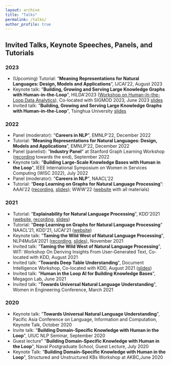 ```yaml
---
layout: archive
title: "Talks"
permalink: /talks/
author_profile: true
---
```


## Invited Talks, Keynote Speeches, Panels, and Tutorials 

### 2023

- (Upcoming) Tutorial: “**Meaning Representations for Natural Languages: Design, Models and Applications**”, IJCAI’22, August 2023
- Keynote talk: "**Building, Growing and Serving Large Knowledge Graphs with Human-in-the-Loop**", HILDA'2023 ([Workshop on Human-In-the-Loop Data Analytics](https://hilda.io/2023/)), Co-located with SIGMOD 2023, June 2023 [slides](https://www.slideshare.net/YunyaoLi/building-growing-and-serving-large-knowledge-graphs-with-humanintheloop)
- Invited talk: "**Building, Growing and Serving Large Knowledge Graphs with Human-in-the-Loop**", Tsinghua University [slides](https://www.slideshare.net/YunyaoLi/building-growing-and-serving-large-knowledge-graphs-with-humanintheloop)

### 2022

- Panel (moderator): "**Careers in NLP**", EMNLP'22, December 2022
- Tutorial: “**Meaning Representations for Natural Languages: Design, Models and Applications**”, EMNLP’22, December 2022
- Panel (panelist): "**Industry Panel**" at Stanford Graph Learning Workshop ([recording](https://t.co/EG9wEO6But) towards the end), September 2022
- Keynote talk: "**Building Large-Scale Knowledge Bases with Human in the Loop**", IEEE International Symposium on Women in Services Computing (WISC 2022), July 2022
- Panel (moderator): "**Careers in NLP**", NAACL'22
- Tutorial: “**Deep Learning on Graphs for Natural Language Processing**”: AAAI’22 ([recording](https://youtu.be/QZEetG6YX-Y), [slides](https://dlg4nlp.github.io/tutorial_Deep%20Learning%20on%20Graphs%20for%20Natural%20Language%20Processing%20AAAI%202022.html)); WWW’22 ([website](dlg4nlp.github.io/index.html) with all materials)


### 2021

- Tutorial: "**Explainability for Natural Language Processing**", KDD'2021 ([website](https://xainlp.github.io/kddtutorial/), [recording](https://www.youtube.com/watch?v=PvKOSYGclPk&t=2s), [slides](https://www.slideshare.net/YunyaoLi/explainability-for-natural-language-processing-249992241))
- Tutorial: "**Deep Learning on Graphs for Natural Language Processing**" NAACL'21, KDD'21, IJCAI'21 ([website](https://dlg4nlp.github.io/tutorials.html))
- Keynote talk: "**Taming the Wild West of Natural Language Processing**", NLP4MuSA'2021 ([recording](https://sites.google.com/view/nlp4musa-2021/invited-speakers?authuser=0#h.azk34wbittvj), [slides](https://www.slideshare.net/YunyaoLi/taming-the-wild-west-of-nlp)), November 2021
- Invited talk: "**Taming the Wild West of Natural Language Processing**", WIT: Workshop On Deriving Insights From User-Generated Text, Co-located with KDD, August 2021
- Invited talk: "**Towards Deep Table Understanding**", Document Intelligence Workshop, Co-located with KDD, August 2021 ([slides](https://www.slideshare.net/YunyaoLi/towards-deep-table-understanding))
- Invited talk: "**Human in the Loop AI for Building Knowledge Bases**", Megagon Lab, June 2021
- Invited talk: "**Towards Universal Natural Language Understanding**", Women in Engineering Conference, March 2021

### 2020

- Keynote talk: "**Towards Universal Natural Language Understanding**", Pacific Asia Conference on Language, Information and Computation, Keynote Talk, October 2020
- Invite talk: "**Building Domain-Specific Knowledge with Human in the Loop**", UIUC NLP Seminar, September 2020
- Guest lecture" "**Building Domain-Specific Knowledge with Human in the Loop**", Naval Postgraduate School, Guest Lecture, July 2020 
- Keynote Talk: "**Building Domain-Specific Knowledge with Human in the Loop**", Structured and Unstructured KBs Workshop at AKBC,June 2020 

